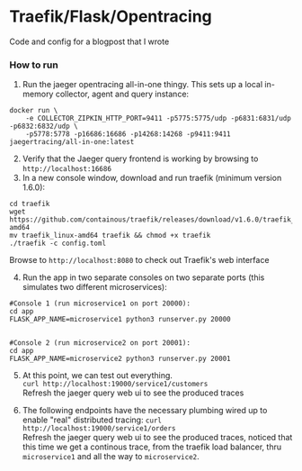 # Traefik/Flask/Opentracing

Code and config for a blogpost that I wrote


### How to run
1. Run the jaeger opentracing all-in-one thingy. This sets up a local in-memory collector, agent and query instance:
```
docker run \
    -e COLLECTOR_ZIPKIN_HTTP_PORT=9411 -p5775:5775/udp -p6831:6831/udp -p6832:6832/udp \
    -p5778:5778 -p16686:16686 -p14268:14268 -p9411:9411 jaegertracing/all-in-one:latest
```
2. Verify that the Jaeger query frontend is working by browsing to `http://localhost:16686`
3. In a new console window, download and run traefik (minimum version 1.6.0):
```
cd traefik
wget https://github.com/containous/traefik/releases/download/v1.6.0/traefik_linux-amd64
mv traefik_linux-amd64 traefik && chmod +x traefik
./traefik -c config.toml
```
Browse to `http://localhost:8080` to check out Traefik's web interface


4. Run the app in two separate consoles on two separate ports (this simulates two different microservices):
```
#Console 1 (run microservice1 on port 20000):
cd app
FLASK_APP_NAME=microservice1 python3 runserver.py 20000


#Console 2 (run microservice2 on port 20001):
cd app
FLASK_APP_NAME=microservice2 python3 runserver.py 20001
```

5. At this point, we can test out everything.   
`curl http://localhost:19000/service1/customers`   
Refresh the jaeger query web ui to see the produced traces

6. The following endpoints have the necessary plumbing wired up to enable "real" distributed tracing:
`curl http://localhost:19000/service1/orders`   
Refresh the jaeger query web ui to see the produced traces, noticed that this time we get a continous trace, from the traefik load balancer, thru `microservice1` and all the way to `microservice2`.